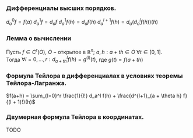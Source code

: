 ### Дифференциалы высших порядков.
$d_a^0 f = f(a)$
$d_a^1 f = d_a f$
$d_a^1 f(h) = d_a f(h)$
$d_a^{l+1} f(h) = d_a (d_a^l f(h)) (h)$
### Лемма о вычислении
Пусть $f \in C^r (O)$, $O - \text{открытое в } \mathbb{R}^n$; $a, h: a+th \in O \ \forall t \in [0, 1]$.  
Тогда $\forall l = 0, \dots, r: d_{a+th}^l f(h) = g^{(l)} (t)$, где $g(t) = f(a+th)$
### Формула Тейлора в дифференциалах в условиях теоремы Тейлора-Лагранжа.
$f(a+h) = \sum_{l=0}^r \frac{1}{l!} d_a^l f(h) + \frac{d^{l+1}_{a + \theta h} f}{(l + 1)!}(h)$
### Двумерная формула Тейлора в координатах.
TODO
